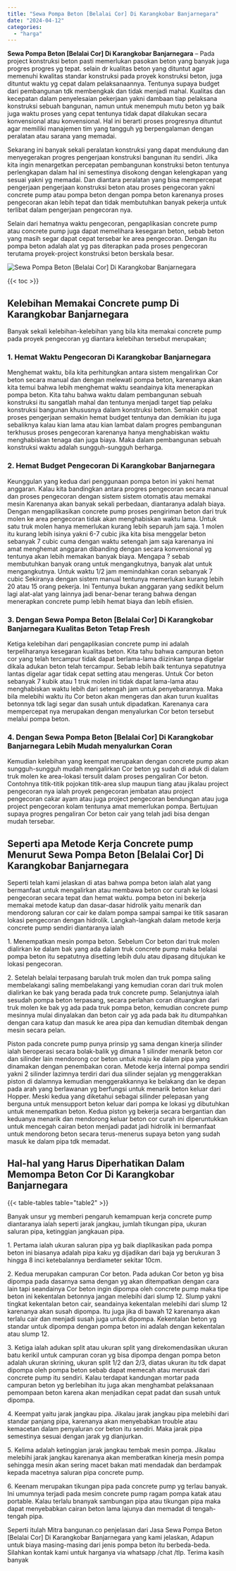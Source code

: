 ```yaml
---
title: "Sewa Pompa Beton [Belalai Cor] Di Karangkobar Banjarnegara"
date: "2024-04-12"
categories: 
  - "harga"
---
```


**Sewa Pompa Beton \[Belalai Cor\] Di Karangkobar Banjarnegara** – Pada project konstruksi beton pasti memerlukan pasokan beton yang banyak juga progres progres yg tepat. selain dr kualitas beton yang dituntut agar memenuhi kwalitas standar konstruksi pada proyek konstruksi beton, juga dituntut waktu yg cepat dalam pelaksanaannya. Tentunya supaya budget dari pembangunan tdk membengkak dan tidak menjadi mahal. Kualitas dan kecepatan dalam penyelesaian pekerjaan yakni dambaan tiap pelaksana konstruksi sebuah bangunan, namun untuk menempuh mutu beton yg baik juga waktu proses yang cepat tentunya tidak dapat dilakukan secara konvensional atau konvensional. Hal ini berarti proses progresnya dituntut agar memiliki manajemen tim yang tangguh yg berpengalaman dengan peralatan atau sarana yang memadai.

Sekarang ini banyak sekali peralatan konstruksi yang dapat mendukung dan menyegerakan progres pengerjaan konstruksi bangunan itu sendiri. Jika kita ingin menargetkan percepatan pembangunan konstruksi beton tentunya perlengkapan dalam hal ini semestinya disokong dengan kelengkapan yang sesuai yakni yg memadai. Dan diantara peralatan yang bisa mempercepat pengerjaan pengerjaan konstruksi beton atau proses pengecoran yakni concrete pump atau pompa beton dengan pompa beton karenanya proses pengecoran akan lebih tepat dan tidak membutuhkan banyak pekerja untuk terlibat dalam pengerjaan pengecoran nya.

Selain dari hematnya waktu pengecoran, pengaplikasian concrete pump atau concrete pump juga dapat memelihara kesegaran beton, sebab beton yang masih segar dapat cepat tersebar ke area pengecoran. Dengan itu pompa beton adalah alat yg pas diterapkan pada proses pengecoran terutama proyek-project konstruksi beton berskala besar.

![Sewa Pompa Beton [Belalai Cor] Di Karangkobar Banjarnegara](/images/sewa-concrete-pump-25.png)

{{< toc >}}

## Kelebihan Memakai Concrete pump Di Karangkobar Banjarnegara

Banyak sekali kelebihan-kelebihan yang bila kita memakai concrete pump pada proyek pengecoran yg diantara kelebihan tersebut merupakan;

### 1\. Hemat Waktu Pengecoran Di Karangkobar Banjarnegara

Menghemat waktu, bila kita perhitungkan antara sistem mengalirkan Cor beton secara manual dan dengan melewati pompa beton, karenanya akan kita temui bahwa lebih menghemat waktu seandainya kita menerapkan pompa beton. Kita tahu bahwa waktu dalam pembangunan sebuah konstruksi itu sangatlah mahal dan tentunya menjadi target tiap pelaku konstruksi bangunan khususnya dalam konstruksi beton. Semakin cepat proses pengerjaan semakin hemat budget tentunya dan demikian itu juga sebaliknya kalau kian lama atau kian lambat dalam progres pembangunan terkhusus proses pengecoran karenanya hanya menghabiskan waktu menghabiskan tenaga dan juga biaya. Maka dalam pembangunan sebuah konstruksi waktu adalah sungguh-sungguh berharga.

### 2\. Hemat Budget Pengecoran Di Karangkobar Banjarnegara

Keunggulan yang kedua dari penggunaan pompa beton ini yakni hemat anggaran. Kalau kita bandingkan antara progres pengecoran secara manual dan proses pengecoran dengan sistem sistem otomatis atau memakai mesin Karenanya akan banyak sekali perbedaan, diantaranya adalah biaya. Dengan mengaplikasikan concrete pump proses pengiriman beton dari truk molen ke area pengecoran tidak akan menghabiskan waktu lama. Untuk satu truk molen hanya memerlukan kurang lebih separuh jam saja. 1 molen itu kurang lebih isinya yakni 6-7 cubic jika kita bisa menggelar beton sebanyak 7 cubic cuma dengan waktu setengah jam saja karenanya ini amat menghemat anggaran dibanding dengan secara konvensional yg tentunya akan lebih memakan banyak biaya. Mengapa ? sebab membutuhkan banyak orang untuk mengangkutnya, banyak alat untuk mengangkutnya. Untuk waktu 1/2 jam memindahkan coran sebanyak 7 cubic Sekiranya dengan sistem manual tentunya memerlukan kurang lebih 20 atau 15 orang pekerja. Ini Tentunya bukan anggaran yang sedikit belum lagi alat-alat yang lainnya jadi benar-benar terang bahwa dengan menerapkan concrete pump lebih hemat biaya dan lebih efisien.

### 3\. Dengan Sewa Pompa Beton \[Belalai Cor\] Di Karangkobar Banjarnegara Kualitas Beton Tetap Fresh

Ketiga kelebihan dari pengaplikasian concrete pump ini adalah terpeliharanya kesegaran kualitas beton. Kita tahu bahwa campuran beton cor yang telah tercampur tidak dapat berlama-lama diizinkan tanpa digelar dikala adukan beton telah tercampur. Sebab lebih baik tentunya sepatutnya lantas digelar agar tidak cepat setting atau mengeras. Untuk Cor beton sebanyak 7 kubik atau 1 truk molen ini tidak dapat lama-lama atau menghabiskan waktu lebih dari setengah jam untuk penyebarannya. Maka bila melebihi waktu itu Cor beton akan mengeras dan akan turun kualitas betonnya tdk lagi segar dan susah untuk dipadatkan. Karenanya cara mempercepat nya merupakan dengan menyalurkan Cor beton tersebut melalui pompa beton.

### 4\. Dengan Sewa Pompa Beton \[Belalai Cor\] Di Karangkobar Banjarnegara Lebih Mudah menyalurkan Coran

Kemudian kelebihan yang keempat merupakan dengan concrete pump akan sungguh-sungguh mudah mengalirkan Cor beton yg sudah di aduk di dalam truk molen ke area-lokasi tersulit dalam proses pengaliran Cor beton. Contohnya titik-titik pojokan titik-area slup maupun tiang atau jikalau project pengecoran nya ialah proyek pengecoran jembatan atau project pengecoran cakar ayam atau juga project pengecoran bendungan atau juga project pengecoran kolam tentunya amat memerlukan pompa. Bertujuan supaya progres pengaliran Cor beton cair yang telah jadi bisa dengan mudah tersebar.

## Seperti apa Metode Kerja Concrete pump Menurut Sewa Pompa Beton \[Belalai Cor\] Di Karangkobar Banjarnegara

Seperti telah kami jelaskan di atas bahwa pompa beton ialah alat yang bermanfaat untuk mengalirkan atau membawa beton cor curah ke lokasi pengecoran secara tepat dan hemat waktu. pompa beton ini bekerja memakai metode katup dan dasar-dasar hidrolik yaitu menarik dan mendorong saluran cor cair ke dalam pompa sampai sampai ke titik sasaran lokasi pengecoran dengan hidrolik. Langkah-langkah dalam metode kerja concrete pump sendiri diantaranya ialah

1\. Menempatkan mesin pompa beton. Sebelum Cor beton dari truk molen dialirkan ke dalam bak yang ada dalam truk concrete pump maka belalai pompa beton itu sepatutnya disetting lebih dulu atau dipasang ditujukan ke lokasi pengecoran.

2\. Setelah belalai terpasang barulah truk molen dan truk pompa saling membelakangi saling membelakangi yang kemudian coran dari truk molen dialirkan ke bak yang berada pada truk concrete pump. Selanjutnya ialah sesudah pompa beton terpasang, secara perlahan coran dituangkan dari truk molen ke bak yg ada pada truk pompa beton, kemudian concrete pump mesinnya mulai dinyalakan dan beton cair yg ada pada bak itu ditumpahkan dengan cara katup dan masuk ke area pipa dan kemudian ditembak dengan mesin secara pelan.

Piston pada concrete pump punya prinsip yg sama dengan kinerja silinder ialah beroperasi secara bolak-balik yg dimana 1 silinder menarik beton cor dan silinder lain mendorong cor beton untuk maju ke dalam pipa yang dinamakan dengan penembakan coran. Metode kerja internal pompa sendiri yakni 2 silinder lazimnya terdiri dari dua silinder sejalan yg menggerakkan piston di dalamnya kemudian menggerakkannya ke belakang dan ke depan pada arah yang berlawanan yg berfungsi untuk menarik beton keluar dari Hopper. Meski kedua yang diketahui sebagai silinder pelepasan yang berguna untuk mensupport beton keluar dari pompa ke lokasi yg dibutuhkan untuk menempatkan beton. Kedua piston yg bekerja secara bergantian dan keduanya menarik dan mendorong keluar beton cor curah ini diperuntukkan untuk mencegah cairan beton menjadi padat jadi hidrolik ini bermanfaat untuk mendorong beton secara terus-menerus supaya beton yang sudah masuk ke dalam pipa tdk memadat.

## Hal-hal yang Harus Diperhatikan Dalam Memompa Beton Cor Di Karangkobar Banjarnegara

{{< table-tables table="table2" >}}

Banyak unsur yg memberi pengaruh kemampuan kerja concrete pump diantaranya ialah seperti jarak jangkau, jumlah tikungan pipa, ukuran saluran pipa, ketinggian jangkauan pipa.

1\. Pertama ialah ukuran saluran pipa yg baik diaplikasikan pada pompa beton ini biasanya adalah pipa kaku yg dijadikan dari baja yg berukuran 3 hingga 8 inci ketebalannya berdiameter sekitar 10cm.

2\. Kedua merupakan campuran Cor beton. Pada adukan Cor beton yg bisa dipompa pada dasarnya sama dengan yg akan ditempatkan dengan cara lain tapi seandainya Cor beton ingin dipompa oleh concrete pump maka tipe beton ini kekentalan betonnya jangan melebihi dari slump 12. Slump yakni tingkat kekentalan beton cair, seandainya kekentalan melebihi dari slump 12 karenanya akan susah dipompa. Itu juga jika di bawah 12 karenanya akan terlalu cair dan menjadi susah juga untuk dipompa. Kekentalan beton yg standar untuk dipompa dengan pompa beton ini adalah dengan kekentalan atau slump 12.

3\. Ketiga ialah adukan split atau ukuran split yang direkomendasikan ukuran batu kerikil untuk campuran coran yg bisa dipompa dengan pompa beton adalah ukuran skrining, ukuran split 1/2 dan 2/3, diatas ukuran itu tdk dapat dipompa oleh pompa beton sebab dapat memecah atau merusak dari concrete pump itu sendiri. Kalau terdapat kandungan mortar pada campuran beton yg berlebihan itu juga akan menghambat pelaksanaan pemompaan beton karena akan menjadikan cepat padat dan susah untuk dipompa.

4\. Keempat yaitu jarak jangkau pipa. Jikalau jarak jangkau pipa melebihi dari standar panjang pipa, karenanya akan menyebabkan trouble atau kemacetan dalam penyaluran cor beton itu sendiri. Maka jarak pipa semestinya sesuai dengan jarak yg dianjurkan.

5\. Kelima adalah ketinggian jarak jangkau tembak mesin pompa. Jikalau melebihi jarak jangkau karenanya akan memberatkan kinerja mesin pompa sehingga mesin akan sering macet bakan mati mendadak dan berdampak kepada macetnya saluran pipa concrete pump.

6\. Keenam merupakan tikungan pipa pada concrete pump yg terlau banyak. Ini umumnya terjadi pada mesim concrete pump ragam pompa katak atau portable. Kalau terlalu bnanyak sambungan pipa atau tikungan pipa maka dapat menyebabkan cairan beton lama lajunya dan memadat di tengah-tengah pipa.

Seperti itulah Mitra bangunan.co penjelasan dari Jasa Sewa Pompa Beton \[Belalai Cor\] Di Karangkobar Banjarnegara yang kami jelaskan, Adapun untuk biaya masing-masing dari jenis pompa beton itu berbeda-beda. Silahkan kontak kami untuk harganya via whatsapp /chat /tlp. Terima kasih banyak
